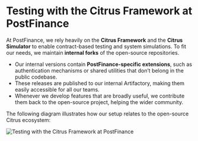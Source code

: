 # Testing with the Citrus Framework at PostFinance

At PostFinance, we rely heavily on the **Citrus Framework** and the **Citrus Simulator** to enable contract-based testing and system simulations.
To fit our needs, we maintain **internal forks** of the open-source repositories.

* Our internal versions contain **PostFinance-specific extensions**, such as authentication mechanisms or shared utilities that don’t belong in the public codebase.
* These releases are published to our internal Artifactory, making them easily accessible for all our teams.
* Whenever we develop features that are broadly useful, we contribute them back to the open-source project, helping the wider community.

The following diagram illustrates how our setup relates to the open-source Citrus ecosystem:

![Testing with the Citrus Framework at PostFinance](../sketches/citrus-framework-landscape.png)

